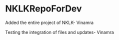 NKLKRepoForDev
==============

Added the entire project of NKLK- Vinamra

Testing the integration of files and updates- Vinamra